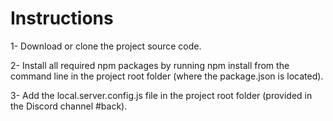 # Instructions

1- Download or clone the project source code.

2- Install all required npm packages by running npm install from the command line in the project root folder (where the package.json is located).

3- Add the local.server.config.js file in the project root folder (provided in the Discord channel #back).